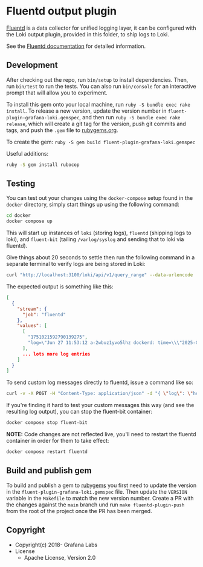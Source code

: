 # Fluentd output plugin

[Fluentd](https://fluentd.org/) is a data collector for unified logging layer, it can be configured with the Loki output plugin, provided in this folder, to ship logs to Loki.

See the [Fluentd documentation](../../../docs/sources/send-data/fluentd/_index.md) for detailed information.

## Development

After checking out the repo, run `bin/setup` to install dependencies. Then, run `bin/test` to run the tests. You can also run `bin/console` for an interactive prompt that will allow you to experiment.

To install this gem onto your local machine, run `ruby -S bundle exec rake install`. To release a new version, update the version number in `fluent-plugin-grafana-loki.gemspec`, and then run `ruby -S bundle exec rake release`, which will create a git tag for the version, push git commits and tags, and push the `.gem` file to [rubygems.org](https://rubygems.org).

To create the gem: `ruby -S gem build fluent-plugin-grafana-loki.gemspec`

Useful additions:

```bash
ruby -S gem install rubocop
```

## Testing

You can test out your changes using the `docker-compose` setup found in the `docker` directory, simply start things up using the following command:

```bash
cd docker
docker compose up
```

This will start up instances of `loki` (storing logs), `fluentd` (shipping logs to loki), and `fluent-bit` (tailing `/varlog/syslog` and sending that to loki via fluentd).

Give things about 20 seconds to settle then run the following command in a separate terminal to verify logs are being stored in Loki:

```bash
curl "http://localhost:3100/loki/api/v1/query_range" --data-urlencode 'query={job="fluentd"}' --data-urlencode 'step=300' | jq .data.result
```

The expected output is something like this:

```json
[
  {
    "stream": {
      "job": "fluentd"
    },
    "values": [
      [
        "1751021592790139275",
        "log=\"Jun 27 11:53:12 a-2wbuz1yvo5lhz dockerd: time=\\\"2025-06-27T11:53:12.789500251+01:00\\\" level=debug msg=\\\"Name To resolve: loki.\\\"\""
      ],
      ... lots more log entries
    ]
  }
]
```

To send custom log messages directly to fluentd, issue a command like so:

```bash
curl -v -X POST -H "Content-Type: application/json" -d "{ \"log\": \"hello there\" }" http://localhost:8080/loki.output
```

If you're finding it hard to test your custom messages this way (and see the resulting log output), you can stop the fluent-bit container:

```bash
docker compose stop fluent-bit
```

**NOTE:** Code changes are not reflected live, you'll need to restart the fluentd container in order for them to take effect:

```bash
docker compose restart fluentd
```

## Build and publish gem

To build and publish a gem to
[rubygems](https://rubygems.org/gems/fluent-plugin-grafana-loki) you first need
to update the version in the `fluent-plugin-grafana-loki.gemspec` file.
Then update the `VERSION` variable in the `Makefile` to match the new version number.
Create a PR with the changes against the `main` branch und run `make
fluentd-plugin-push` from the root of the project once the PR has been merged.

## Copyright

- Copyright(c) 2018- Grafana Labs
- License
  - Apache License, Version 2.0
